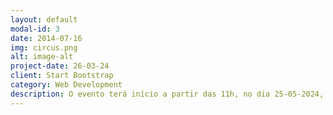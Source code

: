 ```yaml
---
layout: default
modal-id: 3
date: 2014-07-16
img: circus.png
alt: image-alt
project-date: 26-03-24
client: Start Bootstrap
category: Web Development
description: O evento terá início a partir das 11h, no dia 25-05-2024, na Chácara Cobezal.</br></br><b>Pratos</b> - Costelão e acompanhamentos</br><b>Bebidas</b> - Chopp, Refrigerantes e Água</br><b>Jogos</b> - Campeonato de Truco (Inscrição na hora ~ R$ 30,00 por dupla)</br></br><i>Alimentação e Bebidas inclusas no Ingresso</i>
---
```


